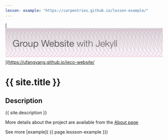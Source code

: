 ```yaml
---
lesson- example: "https://carpentries.github.io/lesson-example/" 
---
```


[![Group Web banner](./image/site_banner.png)](https://ufangyang.github.io/jeco-website/


# {{ site.title }}

<!-- comment here-->

## Description
{{ site.description }}

More details about the project are available from the [About page](about.md)

See more [example]( {{ page.lessson-example }})

<!-- [About page link](https://github.com/ufangYang/jeco-website/blob/main/about.md) -->

<!-- [about]('/about') links to the github repo -->



